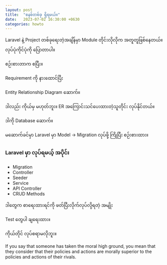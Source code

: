 ```yaml
---
layout: post
title:  "စနစ်တစ်ခု ရှိရမယ်။"
date:   2023-07-02 16:30:00 +0630
categories: howto
---
```

Laravel နဲ့ Project တစ်ခုရေးတဲ့အချိန်မှာ Module တိုင်းလိုလိုက အတူတူဖြစ်နေတယ်။ လုပ်ပုံကိုင်ပုံကို ပြောတာပါ။

စဉ်းစားတာက စပြီး။

Requirement ကို နားထောင်ပြီး

Entity Relationship Diagram ဆောက်။

ဒါလည်း ကိုယ်မှ မဟုတ်ဘူး။ ER အကြောင်းသင်ပေးထားတဲ့သူတိုင်း လုပ်နိုင်တယ်။

ဒါကို Database ဆောက်။

မဆောက်ခင်မှာ Laravel မှာ Model -> Migration လုပ်ဖို့ ကြိုပြီး စဉ်းစားထား။

### Laravel မှာ လုပ်ရမယ့် အပိုင်း

- Migration
- Controller
- Seeder
- Service
- API Controller
- CRUD Methods

ဒါတွေက စာရေးထားရင်ကို ဖတ်ပြီးလိုက်လုပ်လို့ရတဲ့ အမျိုး

Test တွေပါ ချရေးထား။

ကိုယ်တိုင် လုပ်စရာမလိုဘူး။

If you say that someone has taken the moral high ground, you mean that they consider that their policies and actions are morally superior to the policies and actions of their rivals.


